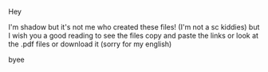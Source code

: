 Hey 

I'm shadow but it's not me who created these files! 
(I'm not a sc kiddies) but I wish you a good reading
to see the files copy and paste the links or look at the .pdf files or download it
(sorry for my english)

byee
